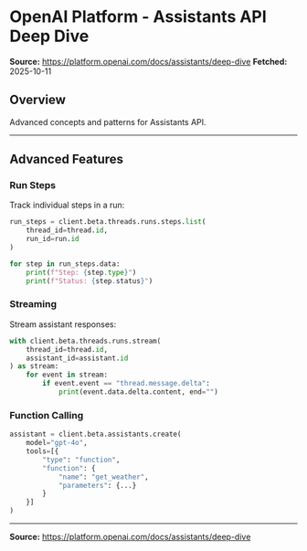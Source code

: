 # OpenAI Platform - Assistants API Deep Dive

**Source:** https://platform.openai.com/docs/assistants/deep-dive
**Fetched:** 2025-10-11

## Overview

Advanced concepts and patterns for Assistants API.

---

## Advanced Features

### Run Steps

Track individual steps in a run:

```python
run_steps = client.beta.threads.runs.steps.list(
    thread_id=thread.id,
    run_id=run.id
)

for step in run_steps.data:
    print(f"Step: {step.type}")
    print(f"Status: {step.status}")
```

### Streaming

Stream assistant responses:

```python
with client.beta.threads.runs.stream(
    thread_id=thread.id,
    assistant_id=assistant.id
) as stream:
    for event in stream:
        if event.event == "thread.message.delta":
            print(event.data.delta.content, end="")
```

### Function Calling

```python
assistant = client.beta.assistants.create(
    model="gpt-4o",
    tools=[{
        "type": "function",
        "function": {
            "name": "get_weather",
            "parameters": {...}
        }
    }]
)
```

---

**Source:** https://platform.openai.com/docs/assistants/deep-dive
